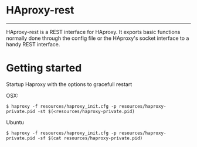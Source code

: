 # HAproxy-rest
---

HAproxy-rest is a REST interface for HAproxy. It exports basic functions normally done through the config file or the
HAproxy's socket interface to a handy REST interface.

# Getting started

Startup Haproxy with the options to gracefull restart

OSX:

    $ haproxy -f resources/haproxy_init.cfg -p resources/haproxy-private.pid -st $(<resources/haproxy-private.pid)
Ubuntu
        
    $ haproxy -f resources/haproxy_init.cfg -p resources/haproxy-private.pid -sf $(cat resources/haproxy-private.pid)
    

